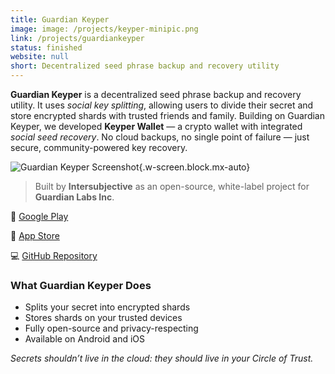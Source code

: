```yaml
---
title: Guardian Keyper
image: image: /projects/keyper-minipic.png
link: /projects/guardiankeyper
status: finished
website: null
short: Decentralized seed phrase backup and recovery utility
---
```


**Guardian Keyper** is a decentralized seed phrase backup and recovery utility. It uses *social key splitting*, allowing users to divide their secret and store encrypted shards with trusted friends and family. Building on Guardian Keyper, we developed **Keyper Wallet** — a crypto wallet with integrated *social seed recovery*.
No cloud backups, no single point of failure — just secure, community-powered key recovery.

![Guardian Keyper Screenshot](/projects/keyper.png){.w-screen.block.mx-auto}

> Built by **Intersubjective** as an open-source, white-label project for **Guardian Labs Inc**.

📲 [Google Play](https://play.google.com/store/apps/details?id=com.guardianlabs.keyper\&pcampaignid=web_share)

📲 [App Store](https://apps.apple.com/us/app/guardian-keyper/id1637977332)

💻 [GitHub Repository](https://github.com/GuardianLabs/guardian-keyper)

### What Guardian Keyper Does

- Splits your secret into encrypted shards
- Stores shards on your trusted devices
- Fully open-source and privacy-respecting
- Available on Android and iOS

*Secrets shouldn’t live in the cloud: they should live in your Circle of Trust.*
